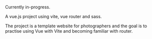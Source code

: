 Currently in-progress.

A vue.js project using vite, vue router and sass.

The project is a template website for photographers and the goal is to practise using Vue with Vite and becoming familiar with router.